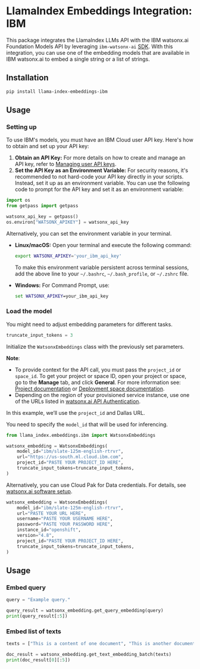# LlamaIndex Embeddings Integration: IBM

This package integrates the LlamaIndex LLMs API with the IBM watsonx.ai Foundation Models API by leveraging `ibm-watsonx-ai` [SDK](https://ibm.github.io/watsonx-ai-python-sdk/index.html). With this integration, you can use one of the embedding models that are available in IBM watsonx.ai to embed a single string or a list of strings.

## Installation

```bash
pip install llama-index-embeddings-ibm
```

## Usage

### Setting up

To use IBM's models, you must have an IBM Cloud user API key. Here's how to obtain and set up your API key:

1. **Obtain an API Key:** For more details on how to create and manage an API key, refer to [Managing user API keys](https://cloud.ibm.com/docs/account?topic=account-userapikey&interface=ui).
2. **Set the API Key as an Environment Variable:** For security reasons, it's recommended to not hard-code your API key directly in your scripts. Instead, set it up as an environment variable. You can use the following code to prompt for the API key and set it as an environment variable:

```python
import os
from getpass import getpass

watsonx_api_key = getpass()
os.environ["WATSONX_APIKEY"] = watsonx_api_key
```

Alternatively, you can set the environment variable in your terminal.

- **Linux/macOS:** Open your terminal and execute the following command:

  ```bash
  export WATSONX_APIKEY='your_ibm_api_key'
  ```

  To make this environment variable persistent across terminal sessions, add the above line to your `~/.bashrc`, `~/.bash_profile`, or `~/.zshrc` file.

- **Windows:** For Command Prompt, use:
  ```cmd
  set WATSONX_APIKEY=your_ibm_api_key
  ```

### Load the model

You might need to adjust embedding parameters for different tasks.

```python
truncate_input_tokens = 3
```

Initialize the `WatsonxEmbeddings` class with the previously set parameters.

**Note**:

- To provide context for the API call, you must pass the `project_id` or `space_id`. To get your project or space ID, open your project or space, go to the **Manage** tab, and click **General**. For more information see: [Project documentation](https://www.ibm.com/docs/en/watsonx-as-a-service?topic=projects) or [Deployment space documentation](https://www.ibm.com/docs/en/watsonx/saas?topic=spaces-creating-deployment).
- Depending on the region of your provisioned service instance, use one of the URLs listed in [watsonx.ai API Authentication](https://ibm.github.io/watsonx-ai-python-sdk/setup_cloud.html#authentication).

In this example, we’ll use the `project_id` and Dallas URL.

You need to specify the `model_id` that will be used for inferencing.

```python
from llama_index.embeddings.ibm import WatsonxEmbeddings

watsonx_embedding = WatsonxEmbeddings(
    model_id="ibm/slate-125m-english-rtrvr",
    url="https://us-south.ml.cloud.ibm.com",
    project_id="PASTE YOUR PROJECT_ID HERE",
    truncate_input_tokens=truncate_input_tokens,
)
```

Alternatively, you can use Cloud Pak for Data credentials. For details, see [watsonx.ai software setup](https://ibm.github.io/watsonx-ai-python-sdk/setup_cpd.html).

```python
watsonx_embedding = WatsonxEmbeddings(
    model_id="ibm/slate-125m-english-rtrvr",
    url="PASTE YOUR URL HERE",
    username="PASTE YOUR USERNAME HERE",
    password="PASTE YOUR PASSWORD HERE",
    instance_id="openshift",
    version="4.8",
    project_id="PASTE YOUR PROJECT_ID HERE",
    truncate_input_tokens=truncate_input_tokens,
)
```

## Usage

### Embed query

```python
query = "Example query."

query_result = watsonx_embedding.get_query_embedding(query)
print(query_result[:5])
```

### Embed list of texts

```python
texts = ["This is a content of one document", "This is another document"]

doc_result = watsonx_embedding.get_text_embedding_batch(texts)
print(doc_result[0][:5])
```
